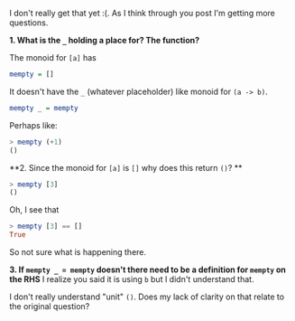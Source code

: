 I don't really get that yet :(. As I think through you post I'm getting more questions.

**1. What is the `_` holding a place for? The function?**

The monoid for `[a]` has
```haskell
mempty = []
```

It doesn't have the `_` (whatever placeholder) like monoid for `(a -> b)`.
```haskell
mempty _ = mempty
```

Perhaps like:
```haskell
> mempty (+1)
()
```


**2. Since the monoid for `[a]` is `[]` why does this return `()`? **

```haskell
> mempty [3]
()
```
Oh, I see that
```haskell
> mempty [3] == []
True
```
So not sure what is happening there.

**3.  If `mempty _ = mempty` doesn't there need to be a definition for `mempty` on the RHS**
I realize you said it is using `b` but I didn't understand that.

I don't really understand "unit" `()`. Does my lack of clarity on that relate to the original question?